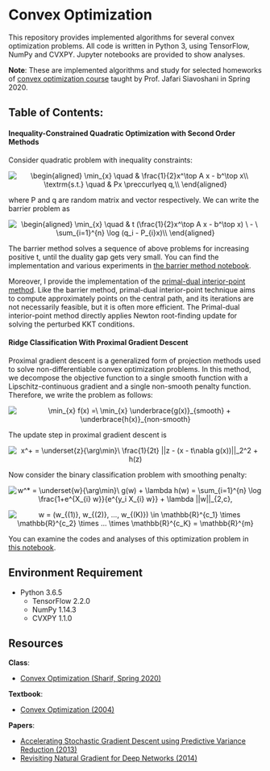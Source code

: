 # Convex Optimization
This repository provides implemented algorithms for several convex optimization problems. All code is written in Python 3, using TensorFlow, NumPy and CVXPY. Jupyter notebooks are provided to show analyses.

**Note**: These are implemented algorithms and study for selected homeworks of [convex optimization course](https://inl-lab.net/convex-optimization) taught by Prof. Jafari Siavoshani in Spring 2020.

## Table of Contents:

#### Inequality-Constrained Quadratic Optimization with Second Order Methods
Consider quadratic problem with inequality constraints:
<p align="center">
<img src="https://latex.codecogs.com/svg.latex?\begin{aligned}&space;\min_{x}&space;\quad&space;&&space;\frac{1}{2}x^\top&space;A&space;x&space;-&space;b^\top&space;x\\&space;\textrm{s.t.}&space;\quad&space;&&space;Px&space;\preccurlyeq&space;q,\\&space;\end{aligned}" title="\begin{aligned} \min_{x} \quad & \frac{1}{2}x^\top A x - b^\top x\\ \textrm{s.t.} \quad & Px \preccurlyeq q,\\ \end{aligned}" /></p>

where P and q are random matrix and vector respectively. We can write the barrier problem as
<p align="center">
<img src="https://latex.codecogs.com/svg.latex?\begin{aligned}&space;\min_{x}&space;\quad&space;&&space;t&space;(\frac{1}{2}x^\top&space;A&space;x&space;-&space;b^\top&space;x)&space;\&space;-&space;\&space;\sum_{i=1}^{n}&space;\log&space;(q_i&space;-&space;P_{i}x)\\&space;\end{aligned}" title="\begin{aligned} \min_{x} \quad & t (\frac{1}{2}x^\top A x - b^\top x) \ - \ \sum_{i=1}^{n} \log (q_i - P_{i}x)\\ \end{aligned}" /></p>

The barrier method solves a sequence of above problems for increasing positive t, until the duality gap gets very small. You can find the implementation and various experiments in [the barrier method notebook](Barrier%20Method.ipynb).

Moreover, I provide the implementation of the [primal-dual interior-point method](Primal-Dual%20Interior-Point.ipynb). Like the barrier method, primal-dual interior-point technique aims to compute approximately points on the central path, and its iterations are not necessarily feasible, but it is often more efficient. The Primal-dual interior-point method directly applies Newton root-finding update for solving the perturbed KKT conditions.

#### Ridge Classification With Proximal Gradient Descent

Proximal gradient descent is a generalized form of projection methods used to solve non-differentiable convex optimization problems. In this method, we decompose the objective function to a single smooth function with a Lipschitz-continuous gradient and a single non-smooth penalty function. Therefore, we write the problem as follows:
<p align = "center">
<img src="https://latex.codecogs.com/svg.latex?\min_{x}&space;f(x)&space;=\&space;\min_{x}&space;\underbrace{g(x)}_{smooth}&space;&plus;&space;\underbrace{h(x)}_{non-smooth}" title="\min_{x} f(x) =\ \min_{x} \underbrace{g(x)}_{smooth} + \underbrace{h(x)}_{non-smooth}" />
</p>
The update step in proximal gradient descent is
<p align = "center">
   <img src="https://latex.codecogs.com/svg.latex?x^&plus;&space;=&space;\underset{z}{\arg\min}\&space;\frac{1}{2t}&space;||z&space;-&space;(x&space;-&space;t\nabla&space;g(x))||_2^2&space;&plus;&space;h(z)" title="x^+ = \underset{z}{\arg\min}\ \frac{1}{2t} ||z - (x - t\nabla g(x))||_2^2 + h(z)" />
</p>

Now consider the binary classification problem with smoothing penalty:
<p align = "center">
   <img src="https://latex.codecogs.com/svg.latex?w^*&space;=&space;\underset{w}{\arg\min}\&space;g(w)&space;&plus;&space;\lambda&space;h(w)&space;=&space;\sum_{i=1}^{n}&space;\log&space;\frac{1&plus;e^{X_{i}&space;w}}{e^{y_i&space;X_{i}&space;w}}&space;&plus;&space;\lambda&space;||w||_{2,c}," title="w^* = \underset{w}{\arg\min}\ g(w) + \lambda h(w) = \sum_{i=1}^{n} \log \frac{1+e^{X_{i} w}}{e^{y_i X_{i} w}} + \lambda ||w||_{2,c}," /></p>
<p align = "center">
   <img src="https://latex.codecogs.com/svg.latex?w&space;=&space;(w_{(1)},&space;w_{(2)},&space;...,&space;w_{(K)})&space;\in&space;\mathbb{R}^{c_1}&space;\times&space;\mathbb{R}^{c_2}&space;\times&space;...&space;\times&space;\mathbb{R}^{c_K}&space;=&space;\mathbb{R}^{m}" title="w = (w_{(1)}, w_{(2)}, ..., w_{(K)}) \in \mathbb{R}^{c_1} \times \mathbb{R}^{c_2} \times ... \times \mathbb{R}^{c_K} = \mathbb{R}^{m}" /></p>
   
You can examine the codes and analyses of this optimization problem in [this notebook](Proximal%20Gradient%20Descent.ipynb).

## Environment Requirement
* Python 3.6.5
    * TensorFlow 2.2.0
    * NumPy 1.14.3
    * CVXPY 1.1.0
    
## Resources
**Class**:
- [Convex Optimization (Sharif, Spring 2020)](https://inl-lab.net/convex-optimization)

**Textbook**:
- [Convex Optimization (2004)](https://web.stanford.edu/~boyd/cvxbook/bv_cvxbook.pdf)

**Papers**:
- [Accelerating Stochastic Gradient Descent using Predictive Variance Reduction (2013)](https://papers.nips.cc/paper/4937-accelerating-stochastic-gradient-descent-using-predictive-variance-reduction.pdf)
- [Revisiting Natural Gradient for Deep Networks (2014)](https://arxiv.org/pdf/1301.3584.pdf)
